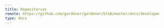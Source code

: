 ```yaml
---
title: Repositories
remote: https://github.com/gardener/gardener/blob/master/docs/development/repositories.md
type: docs
---
```

